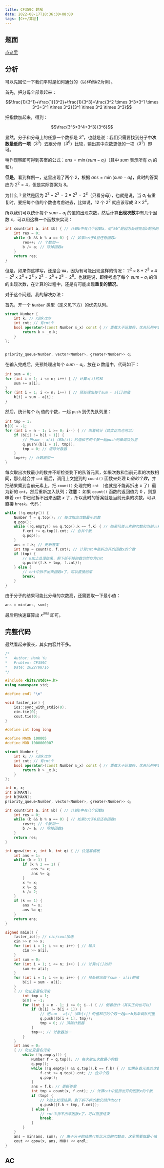 ```yaml
---
title: CF359C 题解
date: 2022-08-17T10:36:30+08:00
tags: [C++/算法]
---
```


## 题面 

[点这里](https://www.luogu.com.cn/problem/CF359C) 

## 分析 

可以先回忆一下我们平时是如何通分的（以*样例#2*为例）。 

首先，把分母全部乘起来： 

$$\frac{1}{3^1}+\frac{1}{3^2}+\frac{1}{3^3}=\frac{3^2 \times 3^3+3^1 \times 3^3+3^1 \times 3^2}{3^1 \times 3^2 \times 3^3}$$ 

把指数加起来，得到： 

$$\frac{3^5+3^4+3^3}{3^6}$$ 

显然，分子和分母上的任意一个数都是 $3^n$，也就是说：我们只需要找到分子中**次数最低的一项**（$3^3$）去跟分母（$3^6$）比较，输出其中次数更低的一项（$3^3$）即可。 

稍作观察即可得到答案的公式：$ans = \min(sum - a_i)$（其中 $sum$ 表示所有 $a_i$ 的和）。 

**但是**，看到样例一，这里出现了两个 $2$，根据 $ans = \min(sum - a_i)$，此时的答案应为 $2^2=4$，但是实际答案为 $8$。 

为什么？显然是因为 $2^2+2^2=2 \times 2^2=2^3$（只看分母），也就是说，当 $a_i$ 有重复时，要把每个值的个数也考虑进去，比如说，$12$ 个 $2^2$ 就应该写成 $3 \times 2^4$。 

所以我们可以统计每个 ${sum - a_i}$ 的值的出现次数，然后计算**出现次数**中有几个因数 $x$，可以用这样一个函数来实现： 

```cpp
int count(int a, int &b) { // 计算b中有几个因数a，用“&b”是因为处理完后b剩余的数还要用到
	int res = 0;
	while (b && b % a == 0) { // 如果b大于0且还有因数a
		res++; // 个数加一
		b /= a; // 除掉因数a
	}
	return res;
}
```

但是，如果你这样写，还是会 `WA`，因为有可能出现这样的情况： $2^2 \times 8 + 2^3 \times 4 = 2^2 \times 2^3 + 2^3 \times 2^2 = 2^5 + 2^5 = 2 ^ 6$。也就是说，即使考虑了每个 ${sum - a_i}$ 的值的出现次数，在计算的过程中，还是有可能出现**重复的情况**。 

对于这个问题，我的解决办法： 

首先，开一个 `Number` 类型（定义见下方）的优先队列。 

```cpp
struct Number {
	int k; // x的k次方
	int cnt; // 有cnt个
	bool operator>(const Number &_x) const { // 重载大于运算符，优先队列中会用到
		return k > _x.k;
	}
};


priority_queue<Number, vector<Number>, greater<Number>> q;
```

在输入完成后，先预处理出每个 $sum - a_i$，放在 $b$ 数组中，代码如下： 

```cpp
int sum = 0;
for (int i = 1; i <= n; i++) { // 计算a[i]的和
	sum += a[i];
}
for (int i = 1; i <= n; i++) { // 预处理出每个sum - a[i]的值
	b[i] = sum - a[i];
}
```

然后，统计每个 $b_i$ 值的个数，一起 `push` 到优先队列里： 

```cpp
int tmp = 1;
b[0] = -1;
for (int i = n - 1; i >= 0; i--) { // 倒着统计（其实正向也可以）
	if (b[i] != b[i + 1]) {
		// 把sum - a[i]（即b[i]）的值和它的个数一起push到单调队列里
		q.push({b[i + 1], tmp});
		tmp = 0; // 清除计数器
	}
	tmp++; // 计数器加一
}
```

每次取出次数最小的数并不断检查剩下的队首元素，如果次数和当前元素的次数相同，那么就合并 `cnt` 最后，调用上文提到的 `count()` 函数来处理 *$b_i$值的个数*，并把结果乘到当前元素上，把 `count()` 处理完的 `cnt` （也就是不能再拆出 $x$ 了）最为新的 `cnt`，然后重新加入队列；**注意：** 如果 `count()` 函数的返回值为 $0$ ，则意味着 `cnt` 中已经拆不出来因数 $x$ 了，所以此时的答案就是当前元素的次数，可以直接 `break`，代码： 

```cpp
while (!q.empty()) {
	Number f = q.top(); // 每次取出次数最小的数
	q.pop();
	while (!q.empty() && q.top().k == f.k) { // 如果队首元素的次数和当前元素的次数相同
		f.cnt += q.top().cnt; // 合并个数
		q.pop();
	}
	ans = f.k; // 更新答案
	int tmp = count(x, f.cnt); // 计算cnt中能拆出开的因数x的个数
	if (tmp) {
		// k加上处理结果，剩下拆不掉的数仍然作为cnt
		q.push({f.k + tmp, f.cnt});
	} else {
		// cnt中拆不出来因数x了，可以直接结束
		break;
	}
}
```

由于分子的结果可能比分母的次数高，还需要取一下最小值： 

```cpp
ans = min(ans, sum);
```

最后用快速幂算出 $x^{ans}$ 即可。 

## 完整代码

最然看起来很长，其实内容并不多。 

```cpp
/*
*	Author: Hank Yu
*	Problem: CF359C
*	Date: 2022/08/16
*/

#include <bits/stdc++.h>
using namespace std;

#define endl "\n"

void faster_io() {
	ios::sync_with_stdio(0);
	cin.tie(0);
	cout.tie(0);
}

#define int long long

#define MAXN 100005
#define MOD 1000000007

struct Number {
	int k; // x的k次方
	int cnt; // 有cnt个
	bool operator>(const Number &_x) const { // 重载大于运算符，优先队列中会用到
		return k > _x.k;
	}
};

int n, x;
int a[MAXN];
int b[MAXN];
priority_queue<Number, vector<Number>, greater<Number>> q;

int count(int a, int &b) { // 计算b中有几个因数a
	int res = 0;
	while (b && b % a == 0) { // 如果b大于0且还有因数a
		res++; // 个数加一
		b /= a; // 除掉因数a
	}
	return res;
}

int qpow(int x, int k, int q) { // 快速幂模板
	int ans = 1;
	while (k > 1) {
		if (k % 2 == 1) {
			ans *= x;
			ans %= q;
		}
		x *= x;
		x %= q;
		k /= 2;
	}
	if (k == 1) {
		ans *= x;
		ans %= q;
	}
	return ans;
}

signed main() {
	faster_io(); // cin/cout加速
	cin >> n >> x;
	for (int i = 1; i <= n; i++) { // 输入
		cin >> a[i];
	}
	int sum = 0;
	for (int i = 1; i <= n; i++) { // 计算a[i]的和
		sum += a[i];
	}
	for (int i = 1; i <= n; i++) { // 预处理出每个sum - a[i]的值
		b[i] = sum - a[i];
	}
	{ // 防止变量名污染
		int tmp = 1;
		b[0] = -1;
		for (int i = n - 1; i >= 0; i--) { // 倒着统计（其实正向也可以）
			if (b[i] != b[i + 1]) {
				// 把sum - a[i]（即b[i]）的值和它的个数一起push到单调队列里
				q.push({b[i + 1], tmp});
				tmp = 0; // 清除计数器
			}
			tmp++; // 计数器加一
		}
	}
	int ans = 0;
	{ // 防止变量名污染
		while (!q.empty()) {
			Number f = q.top(); // 每次取出次数最小的数
			q.pop();
			while (!q.empty() && q.top().k == f.k) { // 如果队首元素的次数和当前元素的次数相同
				f.cnt += q.top().cnt; // 合并个数
				q.pop();
			}
			ans = f.k; // 更新答案
			int tmp = count(x, f.cnt); // 计算cnt中能拆出开的因数x的个数
			if (tmp) {
				// k加上处理结果，剩下拆不掉的数仍然作为cnt
				q.push({f.k + tmp, f.cnt});
			} else {
				// cnt中拆不出来因数x了，可以直接结束
				break;
			}
		}
	}
	ans = min(ans, sum); // 由于分子的结果可能比分母的次数高，这里需要取最小值
	cout << qpow(x, ans, MOD) << endl;
}
```

## AC
